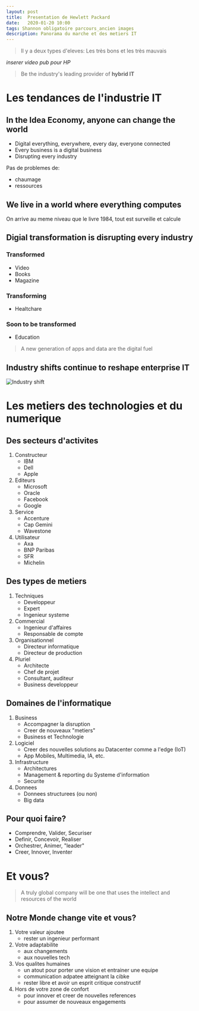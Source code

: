 ```yaml
---
layout: post
title:  Presentation de Hewlett Packard
date:   2020-01-20 10:00
tags: Shannon obligatoire parcours_ancien images
description: Panorama du marche et des metiers IT
---
```


> Il y a deux types d'eleves:
> Les très bons et les très mauvais

*inserer video pub pour HP*

> Be the industry's leading provider of **hybrid IT**

# Les tendances de l'industrie IT

## In the Idea Economy, anyone can change the world
* Digital everything, everywhere, every day, everyone connected
* Every business is a digital business
* Disrupting every industry

Pas de problemes de:
* chaumage
* ressources

## We live in a world where everything computes
On arrive au meme niveau que le livre 1984, tout est surveille et calcule

## Digial transformation is disrupting every industry
### Transformed
* Video
* Books
* Magazine
### Transforming
* Healtchare
### Soon to be transformed
* Education

> A new generation of apps and data are the digital fuel

## Industry shifts continue to reshape enterprise IT
![Industry shift](/entreprise/assets/images/entreprise.jpg)

# Les metiers des technologies et du numerique
## Des secteurs d'activites
1. Constructeur
    * IBM
    * Dell
    * Apple
1. Editeurs
    * Microsoft
    * Oracle
    * Facebook
    * Google
1. Service
    * Accenture
    * Cap Gemini
    * Wavestone
1. Utilisateur
    * Axa
    * BNP Paribas
    * SFR
    * Michelin

## Des types de metiers
1. Techniques
    * Developpeur
    * Expert
    * Ingenieur systeme
1. Commercial
    * Ingenieur d'affaires
    * Responsable de compte
1. Organisationnel
    * Directeur informatique
    * Directeur de production
1. Pluriel
    * Architecte
    * Chef de projet
    * Consultant, auditeur
    * Business developpeur

## Domaines de l'informatique
1. Business
    * Accompagner la disruption
    * Creer de nouveaux "metiers"
    * Business et Technologie
1. Logiciel
    * Creer des nouvelles solutions au Datacenter comme a l'edge (IoT)
    * App Mobiles, Multimedia, IA, etc.
1. Infrastructure
    * Architectures
    * Management & reporting du Systeme d'information
    * Securite
1. Donnees
    * Donnees structurees (ou non)
    * Big data

## Pour quoi faire?
* Comprendre, Valider, Securiser
* Definir, Concevoir, Realiser
* Orchestrer, Animer, "leader"
* Creer, Innover, Inventer

# Et vous?
> A truly global company will be one that uses the intellect and resources of the world

## Notre Monde change vite et vous?
1. Votre valeur ajoutee
    * rester un ingenieur performant
1. Votre adaptabilite
    * aux changements
    * aux nouvelles tech
1. Vos qualites humaines
    * un atout pour porter une vision et entrainer une equipe
    * communication adpatee atteignant la cibke
    * rester libre et avoir un esprit critique constructif
1. Hors de votre zone de confort
    * pour innover et creer de nouvelles references
    * pour assumer de nouveaux engagements
